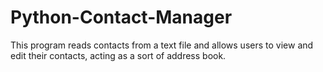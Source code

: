# Python-Contact-Manager

This program reads contacts from a text file and allows users to view and edit their contacts, acting as a sort of address book.
